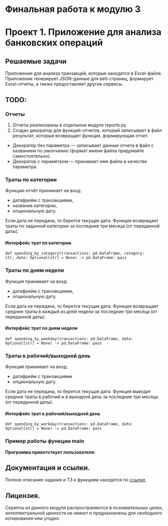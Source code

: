 # Финальная работа к модулю 3
# Проект 1. Приложение для анализа банковских операций
## Решаемые задачи
Приложение для анализа транзакций, которые находятся в Excel-файле. Приложение генерирует JSON-данные для веб-страниц, формирует Excel-отчеты, а также предоставляет другие сервисы.

## TODO:
### Отчеты
1. Отчеты реализованы в отдельном модуле reports.py.
2. Создан декоратор для функций-отчетов, который записывает в файл результат, который возвращает функция, формирующая отчет. 
* Декоратор без параметра — записывает данные отчета в файл с названием по умолчанию (формат имени файла придумайте самостоятельно).
* Декоратор с параметром — принимает имя файла в качестве параметра.

### Траты по категории
Функция-отчёт принимает на вход:
* датафрейм с транзакциями,
* название категории,
* опциональную дату.

Если дата не передана, то берется текущая дата.
Функция возвращает траты по заданной категории за последние три месяца (от переданной даты).

#### Интерфейс трат по категории
<code>def spending_by_category(transactions: pd.DataFrame,
                         category: str,
                         date: Optional[str] = None) -> pd.DataFrame:
    pass</code>

### Траты по дням недели
Функция принимает на вход:
* датафрейм с транзакциями,
* опциональную дату.

Если дата не передана, то берется текущая дата. 
Функция возвращает средние траты в каждый из дней недели за последние три месяца (от переданной даты).

#### Интерфейс трат по дням недели
<code>def spending_by_weekday(transactions: pd.DataFrame, 
                        date: Optional[str] = None) -> pd.DataFrame:
    pass</code>

### Траты в рабочий/выходной день
Функция принимает на вход:
* датафрейм с транзакциями
* опциональную дату.

Если дата не передана, то берется текущая дата.
Функция выводит средние траты в рабочий и в выходной день за последние три месяца (от переданной даты).

#### Интерфейс трат в рабочий/выходной день
<code>def spending_by_workday(transactions: pd.DataFrame, 
                        date: Optional[str] = None) -> pd.DataFrame:
    pass</code>

### Пример работы функции main
**Программа приветствует пользователя:**

## Документация и ссылки.
Полное описание задания и ТЗ к функциям находятся по [ссылке](https://my.sky.pro/student-cabinet/stream-module/19727/course-final-work/materials).

## Лицензия.
Скрипты из данного модуля распространяются в познавательных целях, интеллектуальной ценности не имеют и предназначены для свободного копирования кем угодно.
